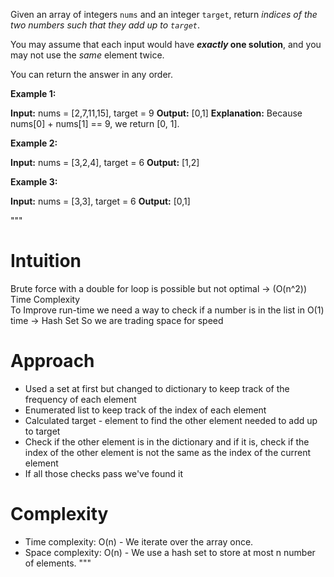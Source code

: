 Given an array of integers `nums` and an integer `target`, return _indices of the two numbers such that they add up to `target`_.

You may assume that each input would have **_exactly_ one solution**, and you may not use the _same_ element twice.

You can return the answer in any order.

**Example 1:**

**Input:** nums = [2,7,11,15], target = 9
**Output:** [0,1]
**Explanation:** Because nums[0] + nums[1] == 9, we return [0, 1].

**Example 2:**

**Input:** nums = [3,2,4], target = 6
**Output:** [1,2]

**Example 3:**

**Input:** nums = [3,3], target = 6
**Output:** [0,1]

"""
# Intuition
<!-- Describe your first thoughts on how to solve this problem. -->
Brute force with a double for loop is possible but not optimal -> (O(n^2)) Time Complexity  
To Improve run-time we need a way to check if a number is in the list in O(1) time -> Hash Set
So we are trading space for speed

# Approach
<!-- Describe your approach to solving the problem. -->
- Used a set at first but changed to dictionary to keep track of the frequency of each element
- Enumerated list to keep track of the index of each element
- Calculated target - element to find the other element needed to add up to target
- Check if the other element is in the dictionary and if it is, check if the index of the other element is not the same as the index of the current element
- If all those checks pass we've found it

# Complexity
- Time complexity:
O(n) - We iterate over the array once.
- Space complexity:
O(n) - We use a hash set to store at most n number of elements.
"""